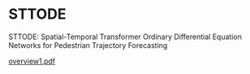 # STTODE
STTODE: Spatial-Temporal Transformer Ordinary Differential Equation Networks for Pedestrian Trajectory Forecasting


[overview1.pdf](https://github.com/user-attachments/files/19485852/overview1.pdf)
